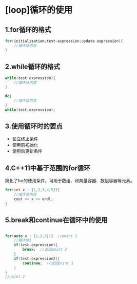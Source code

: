 # [loop]循环的使用
## 1.for循环的格式
```C++
for(initialization;test-expression;update expression){
    //循环体内容
}
```
## 2.while循环的格式
```C++
while(test-expression){
    //循环体内容
}

do{
    //循环体内容
}
while(test-expression);
```
## 3.使用循环时的要点
* 设立终止条件
* 使用前初始化
* 使用后更新条件
## 4.C++11中基于范围的for循环
简化了for的使用条件，可用于数组、和向量容器、数组容器等元素。
```C++
for(int x : {1,2,3,4,5}){
    //循环体内容
    cout << x << endl;
}
```
## 5.break和continue在循环中的使用
```C++

for(auto x : {1,2,3}){  //point 1
    //循环体1
    if(test-expression){
        break;  //返回point 2
    }
    if(test-expression2){
        continue;  //返回point 1
    }
}
//point 2
```

